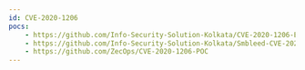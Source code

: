 ```yaml
---
id: CVE-2020-1206
pocs:
    - https://github.com/Info-Security-Solution-Kolkata/CVE-2020-1206-Exploit
    - https://github.com/Info-Security-Solution-Kolkata/Smbleed-CVE-2020-1206-Exploit
    - https://github.com/ZecOps/CVE-2020-1206-POC
---
```

